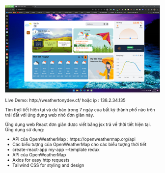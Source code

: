 <p align="center">
  <img src="./Screenshot.png" width="750" title="hover text">
</p>
<p align="left">
 Live Demo: http://weathertonydev.cf/ hoặc ip : 138.2.34.135
</p>
<p align="left">
 Tìm thời tiết hiện tại và dự báo trong 7 ngày của bất kỳ thành phố nào trên trái đất với ứng dụng web nhỏ đơn giản này.
</p>
<p align="left">
<p>Ứng dụng web React đơn giản được viết bằng jsx trả về thời tiết hiện tại. Ứng dụng sử dụng:</p>
    <ul>
        <li>API của OpenWeatherMap : https://openweathermap.org/api</li>
        <li>Các biểu tượng của OpenWeatherMap cho các biểu tượng thời tiết</li>
        <li>create-react-app my-app --template redux</li>
        <li>API của OpenWeatherMap</li>
        <li>Axios for easy http requests</li>
        <li>Tailwind CSS for styling and design</li>
    </ul>
</p>
